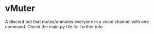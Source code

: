 # vMuter
A discord bot that mutes/unmutes everyone in a voice channel with one command. 
Check the main.py file for further info
